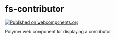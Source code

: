 # fs-contributor

[![Published on webcomponents.org](https://img.shields.io/badge/webcomponents.org-published-blue.svg)](https://www.webcomponents.org/element/fs-webcomponents/fs-contributor)

Polymer web component for displaying a contributor
